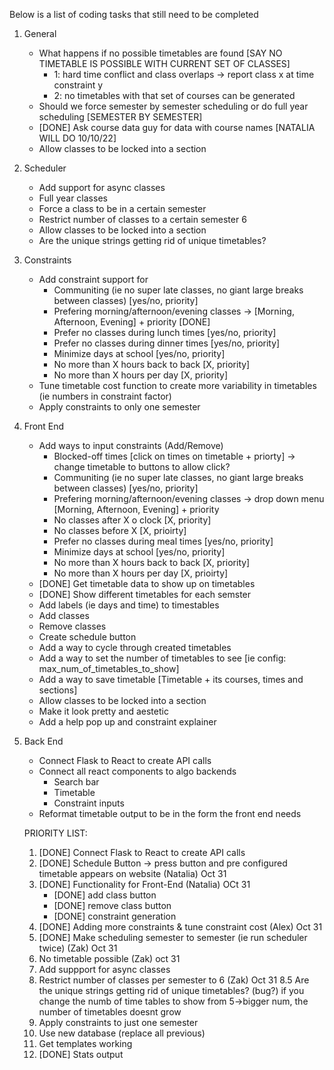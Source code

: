 Below is a list of coding tasks that still need to be completed

1. General
    - What happens if no possible timetables are found [SAY NO TIMETABLE IS POSSIBLE WITH CURRENT SET OF CLASSES]
        - 1: hard time conflict and class overlaps -> report class x at time constraint y
        - 2: no timetables with that set of courses can be generated
    - Should we force semester by semester scheduling or do full year scheduling [SEMESTER BY SEMESTER]
    - [DONE] Ask course data guy for data with course names [NATALIA WILL DO 10/10/22]
    - Allow classes to be locked into a section

2. Scheduler
    - Add support for async classes
    - Full year classes
    - Force a class to be in a certain semester
    - Restrict number of classes to a certain semester 6
    - Allow classes to be locked into a section
    - Are the unique strings getting rid of unique timetables?

3. Constraints
    - Add constraint support for
        - Communiting (ie no super late classes, no giant large breaks between classes) [yes/no, priority]
        - Prefering morning/afternoon/evening classes -> [Morning, Afternoon, Evening] + priority [DONE]
        - Prefer no classes during lunch times [yes/no, priority]
        - Prefer no classes during dinner times [yes/no, priority]
        - Minimize days at school [yes/no, priority]
        - No more than X hours back to back [X, priority]
        - No more than X hours per day [X, priority]
    - Tune timetable cost function to create more variability in timetables (ie numbers in constraint factor)
    - Apply constraints to only one semester

4. Front End
    - Add ways to input constraints (Add/Remove)
        - Blocked-off times [click on times on timetable + priorty]  -> change timetable to buttons to allow click?
        - Communiting (ie no super late classes, no giant large breaks between classes) [yes/no, priority]
        - Prefering morning/afternoon/evening classes -> drop down menu [Morning, Afternoon, Evening] + priority
        - No classes after X o clock [X, priority]
        - No classes before X [X, prioirty]
        - Prefer no classes during meal times [yes/no, priority]
        - Minimize days at school [yes/no, priority]
        - No more than X hours back to back [X, priority]
        - No more than X hours per day [X, prioirty]
    - [DONE] Get timetable data to show up on timetables
    - [DONE] Show different timetables for each semster
    - Add labels (ie days and time) to timestables
    - Add classes
    - Remove classes
    - Create schedule button
    - Add a way to cycle through created timetables
    - Add a way to set the number of timetables to see [ie config: max_num_of_timetables_to_show]
    - Add a way to save timetable [Timetable + its courses, times and sections]
    - Allow classes to be locked into a section
    - Make it look pretty and aestetic
    - Add a help pop up and constraint explainer


5. Back End
    - Connect Flask to React to create API calls
    - Connect all react components to algo backends
        - Search bar
        - Timetable
        - Constraint inputs
    - Reformat timetable output to be in the form the front end needs


   PRIORITY LIST:
   1. [DONE] Connect Flask to React to create API calls
   2. [DONE] Schedule Button -> press button and pre configured timetable appears on website (Natalia) Oct 31
   3. [DONE] Functionality for Front-End (Natalia) OCt 31
        - [DONE] add class button
        - [DONE] remove class button
        - [DONE] constraint generation
    4. [DONE] Adding more constraints & tune constraint cost (Alex) Oct 31
    5. [DONE] Make scheduling semester to semester (ie run scheduler twice) (Zak) Oct 31
    6. No timetable possible (Zak) oct 31
    7. Add suppport for async classes
    8. Restrict number of classes per semester to 6 (Zak) Oct 31
    8.5 Are the unique strings getting rid of unique timetables? (bug?) if you change the numb of time  tables to show from 5->bigger num, the number of timetables doesnt grow
    9. Apply constraints to just one semester
    10. Use new database (replace all previous)
    11. Get templates working
    12. [DONE] Stats output

